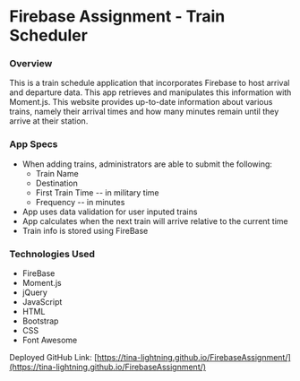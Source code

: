# Firebase Assignment - Train Scheduler

### Overview

This is a train schedule application that incorporates Firebase to host arrival and departure data. This app retrieves and manipulates this information with Moment.js. This website provides up-to-date information about various trains, namely their arrival times and how many minutes remain until they arrive at their station.

### App Specs

* When adding trains, administrators are able to submit the following:
  * Train Name
  * Destination
  * First Train Time -- in military time
  * Frequency -- in minutes
* App uses data validation for user inputed trains
* App calculates when the next train will arrive relative to the current time
* Train info is stored using FireBase

### Technologies Used

* FireBase
* Moment.js
* jQuery
* JavaScript
* HTML
* Bootstrap
* CSS
* Font Awesome

Deployed GitHub Link: [https://tina-lightning.github.io/FirebaseAssignment/](https://tina-lightning.github.io/FirebaseAssignment/)